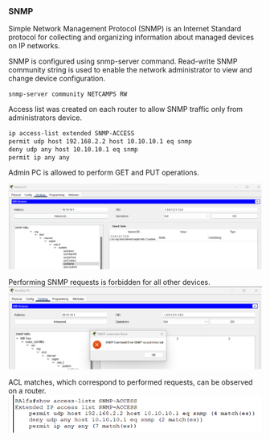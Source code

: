 ### SNMP

Simple Network Management Protocol (SNMP) is an Internet Standard protocol for collecting and organizing information about managed devices on IP networks. 

SNMP is configured using snmp-server command. 
Read-write SNMP community string is used to enable the network administrator to view and change device configuration. 
```
snmp-server community NETCAMPS RW
```

Access list was created on each router to allow SNMP traffic only from administrators device. 

```
ip access-list extended SNMP-ACCESS
permit udp host 192.168.2.2 host 10.10.10.1 eq snmp
deny udp any host 10.10.10.1 eq snmp
permit ip any any
```

Admin PC is allowed to perform GET and PUT operations. 

![snmp-admin](https://raw.githubusercontent.com/janek1842/NetCamps/main/configs/UC7-SNMP/snmp-admin.png)

Performing SNMP requests is forbidden for all other devices. 
![snmp-another](https://raw.githubusercontent.com/janek1842/NetCamps/main/configs/UC7-SNMP/snmp-another.png)

ACL matches, which correspond to performed requests, can be observed on a router. 
![snmp-acl](https://raw.githubusercontent.com/janek1842/NetCamps/main/configs/UC7-SNMP/snmp-acl.png)